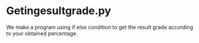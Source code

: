 # Getingesultgrade.py
We make a program using if else condition to get the result grade according to your obtained percentage.
